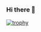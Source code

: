 ### Hi there 👋

<!--
**sgtcmi/sgtcmi** is a ✨ _special_ ✨ repository because its `README.md` (this file) appears on your GitHub profile.

Here are some ideas to get you started:

- 🔭 I’m currently working on ...nnjn
- 🌱 I’m currently learning ...
- 👯 I’m looking to collaborate on ...
- 🤔 I’m looking for help with ...
💬 Ask me about ...
📫 How to reach me: ...
😄 Pronouns: ...
⚡ Fun fact: ...
-->
[![trophy](https://github-profile-trophy.vercel.app/?username=sgtcmi&theme=onedark)](https://github.com/ryo-ma/github-profile-trophy)
